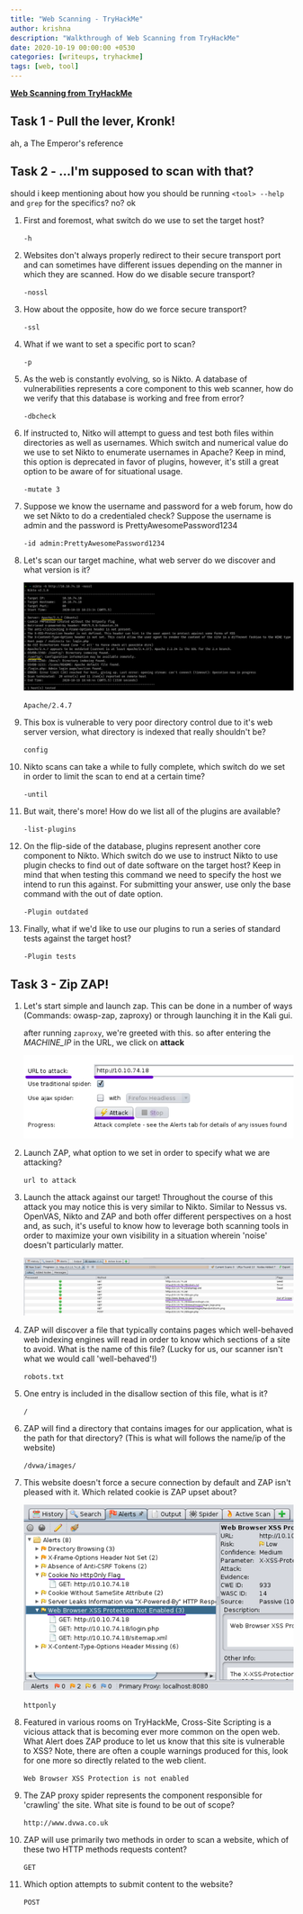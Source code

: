 ```yaml
---
title: "Web Scanning - TryHackMe"
author: krishna
description: "Walkthrough of Web Scanning from TryHackMe"
date: 2020-10-19 00:00:00 +0530
categories: [writeups, tryhackme]
tags: [web, tool]
---
```


**[Web Scanning from TryHackMe](https://tryhackme.com/room/rpwebscanning)**

## Task 1 - Pull the lever, Kronk!

ah, a The Emperor's reference

## Task 2 - ...I'm supposed to scan with that?

should i keep mentioning about how you should be running `<tool> --help` and `grep` for the specifics? no? ok

1. First and foremost, what switch do we use to set the target host?

	`-h`

2. Websites don't always properly redirect to their secure transport port and can sometimes have different issues depending on the manner in which they are scanned. How do we disable secure transport?

	`-nossl`

3. How about the opposite, how do we force secure transport?

	`-ssl`

4. What if we want to set a specific port to scan?

	`-p`

5. As the web is constantly evolving, so is Nikto. A database of vulnerabilities represents a core component to this web scanner, how do we verify that this database is working and free from error?

	`-dbcheck`

6. If instructed to, Nitko will attempt to guess and test both files within directories as well as usernames. Which switch and numerical value do we use to set Nikto to enumerate usernames in Apache? Keep in mind, this option is deprecated in favor of plugins, however, it's still a great option to be aware of for situational usage.

	`-mutate 3`

7. Suppose we know the username and password for a web forum, how do we set Nikto to do a credentialed check? Suppose the username is admin and the password is PrettyAwesomePassword1234

	`-id admin:PrettyAwesomePassword1234`

8. Let's scan our target machine, what web server do we discover and what version is it?

	![nikto scan](https://raw.githubusercontent.com/lordlabuckdas/lordlabuckdas.github.io/gh-pages/assets/img/tryhackme/webscan/webscan1.png)

	`Apache/2.4.7`

9. This box is vulnerable to very poor directory control due to it's web server version, what directory is indexed that really shouldn't be?

	`config`

10. Nikto scans can take a while to fully complete, which switch do we set in order to limit the scan to end at a certain time?

	`-until`

11. But wait, there's more! How do we list all of the plugins are available?

	`-list-plugins`

12. On the flip-side of the database, plugins represent another core component to Nikto. Which switch do we use to instruct Nikto to use plugin checks to find out of date software on the target host? Keep in mind that when testing this command we need to specify the host we intend to run this against. For submitting your answer, use only the base command with the out of date option.

	`-Plugin outdated`

13. Finally, what if we'd like to use our plugins to run a series of standard tests against the target host?

	`-Plugin tests`

## Task 3 - Zip ZAP!

1. Let's start simple and launch zap. This can be done in a number of ways (Commands: owasp-zap, zaproxy) or through launching it in the Kali gui.

	after running `zaproxy`, we're greeted with this. so after entering the *MACHINE_IP* in the URL, we click on **attack**

	![zaproxy](https://raw.githubusercontent.com/lordlabuckdas/lordlabuckdas.github.io/gh-pages/assets/img/tryhackme/webscan/webscan2.png)

2. Launch ZAP, what option to we set in order to specify what we are attacking?

	`url to attack`

3. Launch the attack against our target! Throughout the course of this attack you may notice this is very similar to Nikto. Similar to Nessus vs. OpenVAS, Nikto and ZAP and both offer different perspectives on a host and, as such, it's useful to know how to leverage both scanning tools in order to maximize your own visibility in a situation wherein 'noise' doesn't particularly matter.

	![spider results](https://raw.githubusercontent.com/lordlabuckdas/lordlabuckdas.github.io/gh-pages/assets/img/tryhackme/webscan/webscan3.png)

4. ZAP will discover a file that typically contains pages which well-behaved web indexing engines will read in order to know which sections of a site to avoid. What is the name of this file? (Lucky for us, our scanner isn't what we would call 'well-behaved'!)

	`robots.txt`

5. One entry is included in the disallow section of this file, what is it?

	`/`

6. ZAP will find a directory that contains images for our application, what is the path for that directory? (This is what will follows the name/ip of the website)

	`/dvwa/images/`

7. This website doesn't force a secure connection by default and ZAP isn't pleased with it. Which related cookie is ZAP upset about?

	![alerts](https://raw.githubusercontent.com/lordlabuckdas/lordlabuckdas.github.io/gh-pages/assets/img/tryhackme/webscan/webscan4.png)

	`httponly`

8. Featured in various rooms on TryHackMe, Cross-Site Scripting is a vicious attack that is becoming ever more common on the open web. What Alert does ZAP produce to let us know that this site is vulnerable to XSS? Note, there are often a couple warnings produced for this, look for one more so directly related to the web client.

	`Web Browser XSS Protection is not enabled`

9. The ZAP proxy spider represents the component responsible for 'crawling' the site. What site is found to be out of scope?

	`http://www.dvwa.co.uk`

10. ZAP will use primarily two methods in order to scan a website, which of these two HTTP methods requests content?

	`GET`

11. Which option attempts to submit content to the website?

	`POST`
